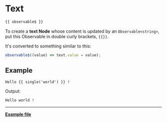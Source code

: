 # Text

```html
{{ observable$ }}
```

To create a **text Node** whose content is updated by an `Observable<string>`, put this Observable in double curly brackets, `{{}}`.

It's converted to something similar to this:

```ts
observable$((value) => text.value = value);
```


## Example

```html
Hello {{ single('world') }} !
```

Output:

```html
Hello world !
```

---

**[Example file](https://github.com/lirx-js/dom-examples/tree/main/src/syntax/reactive-text/component/reactive-text-example.component.ts)**
